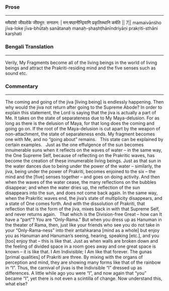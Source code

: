 ### Prose 
 --- 
ममैवांशो जीवलोके जीवभूत: सनातन: |
मन:षष्ठानीन्द्रियाणि प्रकृतिस्थानि कर्षति || 7||
mamaivānśho jīva-loke jīva-bhūtaḥ sanātanaḥ
manaḥ-ṣhaṣhṭhānīndriyāṇi prakṛiti-sthāni karṣhati

### Bengali Translation 
 --- 
Verily, My Fragments become all of the living beings in the world of living beings and attract the Prakriti-residing mind and the five senses such as sound etc.

### Commentary 
 --- 
The coming and going of the jiva [living being] is endlessly happening. Then why would the jiva not return after going to the Supreme Abode? In order to explain this statement, the Lord is saying that the jiva is actually a part of Me. It takes on the state of separateness due to My Maya-delusion. For as long as there is the delusion of Maya, for that long does the coming and going go on. If the root of the Maya-delusion is cut apart by the weapon of non-attachment, the state of separateness ends. My fragment becomes one with Me, and no “going about” remains.
 
This state can be explained by certain examples.
 
Just as the one effulgence of the sun becomes innumerable suns when it reflects on the waves of water – in the same way, the One Supreme Self, because of reflecting on the Prakritic waves, has become the creation of these innumerable living beings.  Just as that sun in the water dances due to being under the power of the water – similarly, the jiva, being under the power of Prakriti, becomes enjoined to the six – the mind and the [five] senses together – and goes on doing activity. And then when the waves of the water cease, the many reflections on the bubbles disappear; and when the water dries up, the reflection of the sun disappears into the sun, and does not come back again. In the same way, when the Prakritic waves end, the jiva’s state of multiplicity disappears, and a state of One comes forth. And with the dissolution of Prakriti, that reflection that is the form of the jiva, mixes back in with that Supreme Self, and never returns again.
 
That which is the Division-free Great – how can It have a “part”? You are “Only-Rama.” But when you dress up as Hanuman in the theater of Rama, then, just like your friends who see you do not take in your “Only-Rama-ness” into their antahkarana [mind as a whole] but enjoy you as Hanuman and Hanuman’s seeing, hearing, speaking [etc.], and you [too] enjoy that – this is like that. Just as when walls are broken down and the feeling of divided space in a room goes away and one great space is known – it is like that. I Am Indivisible; I Am like that forever. The gunas [primal qualities] of Prakriti are three. By mixing with the organs of perception and mind, they are showing many forms like that of the rainbow in “I”. Thus, the carnival of jivas is the Indivisible “I” dressed up as differences. A little while ago you were “I”, and now again that “you” became “I”, yet there is not even a scintilla of change. Now understand this, what else?